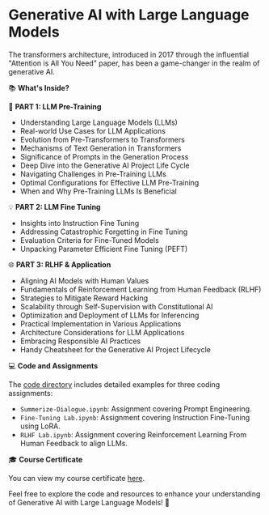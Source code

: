 # Generative AI with Large Language Models

The transformers architecture, introduced in 2017 through the influential "Attention is All You Need" paper, has been a game-changer in the realm of generative AI.

📚 **What's Inside?**

🚀 **PART 1: LLM Pre-Training**

- Understanding Large Language Models (LLMs)
- Real-world Use Cases for LLM Applications
- Evolution from Pre-Transformers to Transformers
- Mechanisms of Text Generation in Transformers
- Significance of Prompts in the Generation Process
- Deep Dive into the Generative AI Project Life Cycle
- Navigating Challenges in Pre-Training LLMs
- Optimal Configurations for Effective LLM Pre-Training
- When and Why Pre-Training LLMs Is Beneficial

💡 **PART 2: LLM Fine Tuning**

- Insights into Instruction Fine Tuning
- Addressing Catastrophic Forgetting in Fine Tuning
- Evaluation Criteria for Fine-Tuned Models
- Unpacking Parameter Efficient Fine Tuning (PEFT)

🌐 **PART 3: RLHF & Application**

- Aligning AI Models with Human Values
- Fundamentals of Reinforcement Learning from Human Feedback (RLHF)
- Strategies to Mitigate Reward Hacking
- Scalability through Self-Supervision with Constitutional AI
- Optimization and Deployment of LLMs for Inferencing
- Practical Implementation in Various Applications
- Architecture Considerations for LLM Applications
- Embracing Responsible AI Practices
- Handy Cheatsheet for the Generative AI Project Lifecycle

💻 **Code and Assignments**

The [code directory](/code) includes detailed examples for three coding assignments:

- `Summerize-Dialogue.ipynb`: Assignment covering Prompt Engineering.
- `Fine-Tuning Lab.ipynb`: Assignment covering Instruction Fine-Tuning using LoRA.
- `RLHF Lab.ipynb`: Assignment covering Reinforcement Learning From Human Feedback to align LLMs.

🎓 **Course Certificate**

You can view my course certificate [here](https://github.com/imsaksham-c/Generative-AI-with-LLM/blob/main/certificate.jpg).

Feel free to explore the code and resources to enhance your understanding of Generative AI with Large Language Models! 🚀
